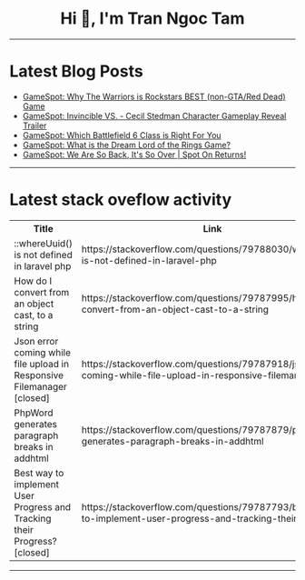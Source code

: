 <h1 align="center">Hi 👋, I'm Tran Ngoc Tam</h1>

---

# Latest Blog Posts 
<!-- BLOG-POST-LIST:START -->
- [GameSpot: Why The Warriors is Rockstars BEST &lpar;non-GTA/Red Dead&rpar; Game](https://dev.to/gg_news/gamespot-why-the-warriors-is-rockstars-best-non-gtared-dead-game-462b)
- [GameSpot: Invincible VS. - Cecil Stedman Character Gameplay Reveal Trailer](https://dev.to/gg_news/gamespot-invincible-vs-cecil-stedman-character-gameplay-reveal-trailer-1nio)
- [GameSpot: Which Battlefield 6 Class is Right For You](https://dev.to/gg_news/gamespot-which-battlefield-6-class-is-right-for-you-147l)
- [GameSpot: What is the Dream Lord of the Rings Game?](https://dev.to/gg_news/gamespot-what-is-the-dream-lord-of-the-rings-game-1ab0)
- [GameSpot: We Are So Back, It&#39;s So Over | Spot On Returns!](https://dev.to/gg_news/gamespot-we-are-so-back-its-so-over-spot-on-returns-4d48)
<!-- BLOG-POST-LIST:END -->

---

# Latest stack oveflow activity
<table>
  <tr><th>Title</th><th>Link</th></tr>
  <!-- STACKOVERFLOW:START --><tr><td>::whereUuid&lpar;&rpar; is not defined in laravel php</td><td>https://stackoverflow.com/questions/79788030/whereuuid-is-not-defined-in-laravel-php</td></tr><tr><td>How do I convert from an object cast, to a string</td><td>https://stackoverflow.com/questions/79787995/how-do-i-convert-from-an-object-cast-to-a-string</td></tr><tr><td>Json error coming while file upload in Responsive Filemanager [closed]</td><td>https://stackoverflow.com/questions/79787918/json-error-coming-while-file-upload-in-responsive-filemanager</td></tr><tr><td>PhpWord generates paragraph breaks in addhtml</td><td>https://stackoverflow.com/questions/79787879/phpword-generates-paragraph-breaks-in-addhtml</td></tr><tr><td>Best way to implement User Progress and Tracking their Progress? [closed]</td><td>https://stackoverflow.com/questions/79787793/best-way-to-implement-user-progress-and-tracking-their-progress</td></tr><!-- STACKOVERFLOW:END -->
</table>

---



